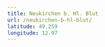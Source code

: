 ```yaml
---
title: Neukirchen b. Hl. Blut
url: /neukirchen-b-hl-blut/
latitude: 49.259
longitude: 12.97
---
```

